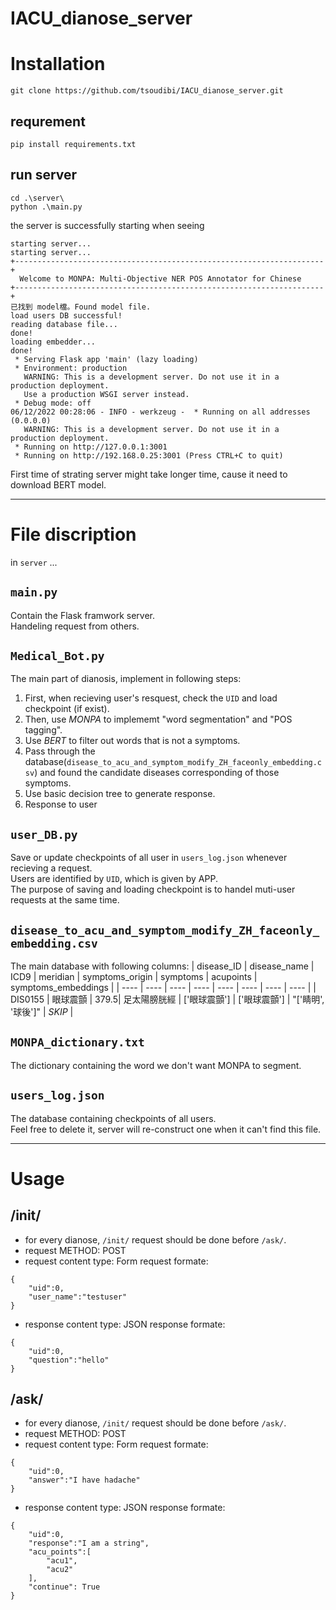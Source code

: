 # IACU_dianose_server 


# Installation
`git clone https://github.com/tsoudibi/IACU_dianose_server.git` 

## requrement
`pip install requirements.txt`

## run server
```
cd .\server\
python .\main.py
```
the server is successfully starting when seeing
```
starting server...
starting server...
+---------------------------------------------------------------------+
  Welcome to MONPA: Multi-Objective NER POS Annotator for Chinese
+---------------------------------------------------------------------+
已找到 model檔。Found model file.
load users DB successful!
reading database file...
done!
loading embedder...
done!
 * Serving Flask app 'main' (lazy loading)
 * Environment: production
   WARNING: This is a development server. Do not use it in a production deployment.
   Use a production WSGI server instead.
 * Debug mode: off
06/12/2022 00:28:06 - INFO - werkzeug -  * Running on all addresses (0.0.0.0)
   WARNING: This is a development server. Do not use it in a production deployment.
 * Running on http://127.0.0.1:3001
 * Running on http://192.168.0.25:3001 (Press CTRL+C to quit)
```
First time of strating server might take longer time, cause it need to download BERT model.

-----------------------
# File discription
in `server` ...

## `main.py` 
Contain the Flask framwork server.<br>
Handeling request from others.

## `Medical_Bot.py`
The main part of dianosis, implement in following steps:
1. First, when recieving user's resquest, check the `UID` and load checkpoint (if exist).
2. Then, use $MONPA$ to implememt "word segmentation" and "POS tagging".
3. Use $BERT$ to filter out words that is not a symptoms.
4. Pass through the database(`disease_to_acu_and_symptom_modify_ZH_faceonly_embedding.csv`) and found the candidate diseases corresponding of those symptoms.
5. Use basic decision tree to generate response.
6. Response to user

## `user_DB.py`
Save or update checkpoints of all user in `users_log.json` whenever recieving a request.<br>
Users are identified by `UID`, which is given by APP.<br>
The purpose of saving and loading checkpoint is to handel muti-user requests at the same time. 

## `disease_to_acu_and_symptom_modify_ZH_faceonly_embedding.csv`
The main database with following columns:
| disease_ID | disease_name | ICD9 | meridian | symptoms_origin | symptoms | acupoints | symptoms_embeddings |
| ----       | ----         | ---- | ----     | ----            | ----     | ----      | ----                |
| DIS0155    | 眼球震顫    | 379.5| 足太陽膀胱經 | ['眼球震顫'] | ['眼球震顫'] | "['睛明', '球後']" | $SKIP$ |

## `MONPA_dictionary.txt`
The dictionary containing the word we don't want MONPA to segment.

## `users_log.json`
The database containing checkpoints of all users.<br>
Feel free to delete it, server will re-construct one when it can't find this file.

-----------------------
# Usage
## /init/
* for every dianose, `/init/` request should be done before `/ask/`.
* request METHOD: POST
* request content type: Form
request formate:
```
{
    "uid":0,
    "user_name":"testuser"
}
```
* response content type: JSON
response formate:
```
{
    "uid":0,
    "question":"hello"
}
```

## /ask/
* for every dianose, `/init/` request should be done before `/ask/`.
* request METHOD: POST
* request content type: Form
request formate:
```
{
    "uid":0,
    "answer":"I have hadache"
}
```
* response content type: JSON
response formate:
```
{
    "uid":0,
    "response":"I am a string", 
    "acu_points":[
        "acu1",
        "acu2"
    ], 
    "continue": True
}
```